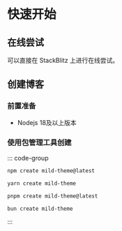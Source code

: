 # 快速开始

## 在线尝试

可以直接在 StackBlitz 上进行在线尝试。

## 创建博客

### 前置准备

- Nodejs 18及以上版本

### 使用包管理工具创建

::: code-group

```sh [npm]
npm create mild-theme@latest
```

```sh [yarn]
yarn create mild-theme
```

```sh [pnpm]
pnpm create mild-theme@latest
```

```sh [bun]
bun create mild-theme
```

:::
